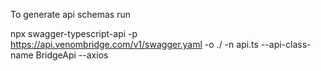 To generate api schemas run

npx swagger-typescript-api -p https://api.venombridge.com/v1/swagger.yaml -o ./ -n api.ts --api-class-name BridgeApi --axios
